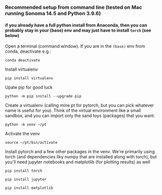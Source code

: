### Recommended setup from command line (tested on Mac running Sonoma 14.5 and Python 3.9.6)
#### if you already have a full python install from Anaconda, then you can probably stay in your (base) env and may just have to install `torch` (see below)

Open a terminal (command window). If you are in the `(base)` env from conda, deactivate e.g.:

`conda deactivate`

Install virtualenv

`pip install virtualenv`

Upate pip for good luck

`python -m pip install --upgrade pip`

Create a virtualenv (calling mine pt for pytorch, but you can pick whatever name is useful for you). Think of the virtual environment like a small sandbox, and you can import only the sand toys (packages) that you want. 

`python -m venv ~/pt`

Activate the venv

`source ~/pt/bin/activate`

Install pytorch and a few other packages in the venv. We're primarily using torch (and dependencies liky numpy that are installed along with torch), but you'll need jupyter notebooks and matplotlib (for plotting results) as well

`pip install torch`

`pip install jupyter`

`pip install matplotlib`
